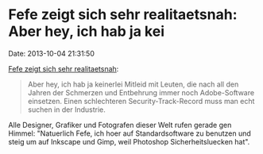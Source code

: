 Fefe zeigt sich sehr realitaetsnah: Aber hey, ich hab ja kei
============================================================

Date: 2013-10-04 21:31:50

[Fefe zeigt sich sehr realitaetsnah](http://blog.fefe.de/?ts=acb02d37):

> Aber hey, ich hab ja keinerlei Mitleid mit Leuten, die nach all den
> Jahren der Schmerzen und Entbehrung immer noch Adobe-Software
> einsetzen. Einen schlechteren Security-Track-Record muss man echt
> suchen in der Industrie.

Alle Designer, Grafiker und Fotografen dieser Welt rufen gerade gen
Himmel: \"Natuerlich Fefe, ich hoer auf Standardsoftware zu benutzen und
steig um auf Inkscape und Gimp, weil Photoshop Sicherheitsluecken hat\".
